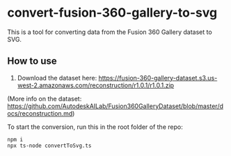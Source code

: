 # convert-fusion-360-gallery-to-svg

This is a tool for converting data from the Fusion 360 Gallery dataset to SVG.

## How to use

1. Download the dataset here: https://fusion-360-gallery-dataset.s3.us-west-2.amazonaws.com/reconstruction/r1.0.1/r1.0.1.zip

(More info on the dataset: https://github.com/AutodeskAILab/Fusion360GalleryDataset/blob/master/docs/reconstruction.md)

To start the conversion, run this in the root folder of the repo:

```
npm i
npx ts-node convertToSvg.ts
```
